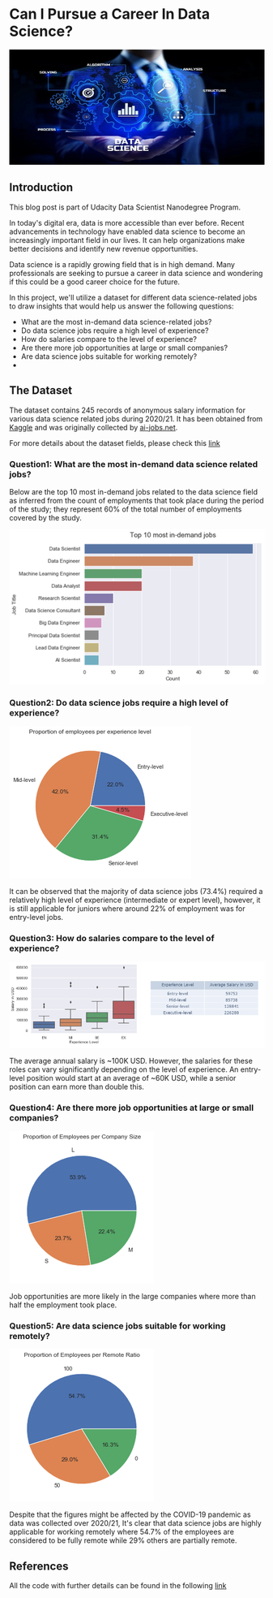 # Can I Pursue a Career In Data Science?

![Screenshot 1](https://github.com/mbahaay/course-name/blob/main/assets/Datascience.jpg)


## Introduction

This blog post is part of Udacity Data Scientist Nanodegree Program.

In today's digital era, data is more accessible than ever before. Recent advancements in technology have enabled data science to become an increasingly important field in our lives. It can help organizations make better decisions and identify new revenue opportunities.

Data science is a rapidly growing field that is in high demand. Many professionals are seeking to pursue a career in data science and wondering if this could be a good career choice for the future.

In this project, we'll utilize a dataset for different data science-related jobs to draw insights that would help us answer the following questions:

- What are the most in-demand data science-related jobs?
- Do data science jobs require a high level of experience?
- How do salaries compare to the level of experience?
- Are there more job opportunities at large or small companies?
- Are data science jobs suitable for working remotely?
- 
## The Dataset

The dataset contains 245 records of anonymous salary information for various data science related jobs during 2020/21. It has been obtained from [Kaggle](https://www.kaggle.com/datasets/saurabhshahane/data-science-jobs-salaries) and was originally collected by [ai-jobs.net](https://salaries.ai-jobs.net/).

For more details about the dataset fields, please check this [link](https://www.kaggle.com/datasets/saurabhshahane/data-science-jobs-salaries)

### Question1: What are the most in-demand data science related jobs?

Below are the top 10 most in-demand jobs related to the data science field as inferred from the count of employments that took place during the period of the study; they represent 60% of the total number of employments covered by the study.

![Screenshot 2](https://github.com/mbahaay/course-name/blob/main/assets/Plot1.png)

### Question2: Do data science jobs require a high level of experience?

![Screenshot 3](https://github.com/mbahaay/course-name/blob/main/assets/Plot2.png)

It can be observed that the majority of data science jobs (73.4%) required a relatively high level of experience (intermediate or expert level), however, it is still applicable for juniors where around 22% of employment was for entry-level jobs.

### Question3: How do salaries compare to the level of experience?

![Screenshot 4](https://github.com/mbahaay/course-name/blob/main/assets/Plot3_4.png)

The average annual salary is ~100K USD. However, the salaries for these roles can vary significantly depending on the level of experience. An entry-level position would start at an average of ~60K USD, while a senior position can earn more than double this.

### Question4: Are there more job opportunities at large or small companies?

![Screenshot 5](https://github.com/mbahaay/course-name/blob/main/assets/Plot6.png)

Job opportunities are more likely in the large companies where more than half the employment took place.

### Question5: Are data science jobs suitable for working remotely?

![Screenshot 6](https://github.com/mbahaay/course-name/blob/main/assets/Plot5.png)

Despite that the figures might be affected by the COVID-19 pandemic as data was collected over 2020/21, It's clear that data science jobs are highly applicable for working remotely where 54.7% of the employees are considered to be fully remote while 29% others are partially remote.

## References
All the code with further details can be found in the following [link](https://github.com/mbahaay/Data-Science-Blog-Post-Project)
